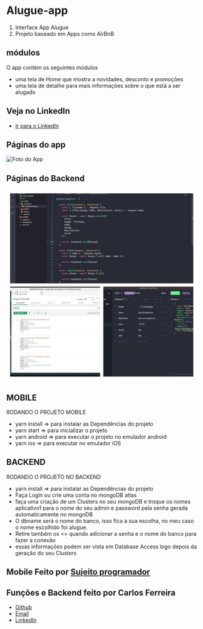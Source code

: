 # Alugue-app
1. Interface App Alugue
2. Projeto baseado em Apps como AirBnB

## módulos

O app contém os seguintes módulos

* uma tela de Home que mostra a novidades, desconto e promoções
* uma tela de detalhe para mais informações sobre o que está a ser alugado

## Veja no LinkedIn
* [Ir para o LinkedIn](https://www.linkedin.com/posts/carlos-ferreira-4b2ba219a_backend-do-projeto-alugue-usando-mongodb-activity-6749161160559353856-EFuP)

## Páginas do app
![Foto do App](https://camo.githubusercontent.com/7d26ee99837a3a7e8da7b39a30557d60e33b92b4bbca0235ca01163641728894/68747470733a2f2f692e6962622e636f2f314c3931534a762f6d6f636b75702e706e67)

## Páginas do Backend
![backend do App](https://github.com/CarlosSTS/ALUGUE/blob/master/backend.jpeg)

## MOBILE
RODANDO O PROJETO MOBILE
* yarn install => para instalar as Dependências do projeto
* yarn start => para inicializar o projeto
* yarn android => para executar o projeto no emulador android
* yarn ios => para executar no emulador iOS

## BACKEND
RODANDO O PROJETO NO BACKEND
* yarn install => para instalar as Dependências do projeto
* Faça Login ou crie uma conta no mongoDB atlas
* faça uma criação de um Clusters no seu mongoDB e troque os nomes aplicativo1 para o nome do seu admin e password pela senha gerada automaticamente no mongoDB
* O dbname será o nome do banco, isso fica a sua escolha, no meu caso o nome escolhido foi alugue.
* Retire também os <> quando adicionar a senha e o nome do banco para fazer a conexão
* essas informações podem ser vista em Database Access logo depois da geração do seu Clusters

## Mobile Feito por [Sujeito programador](https://github.com/sujeitoprogramador/alugue-app)

## Funções e Backend feito por Carlos Ferreira
* [Github](https://www.github.com/CarlosSTS)
* [Email](mailto://carlossts826@gmail.com)
* [LinkedIn](https://www.linkedin.com/in/carlos-ferreira-4b2ba219a/)
